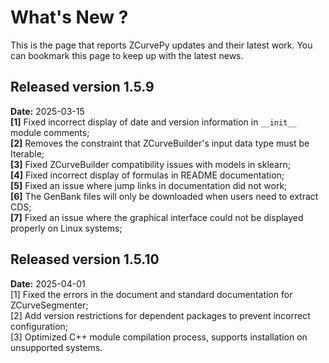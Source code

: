 # What's New ?
This is the page that reports ZCurvePy updates and their latest work. You can bookmark this page to keep up with the latest news.
## Released version 1.5.9
**Date:** 2025-03-15  
**[1]** Fixed incorrect display of date and version information in `__init__` module comments;  
**[2]** Removes the constraint that ZCurveBuilder's input data type must be Iterable;  
**[3]** Fixed ZCurveBuilder compatibility issues with models in sklearn;  
**[4]** Fixed incorrect display of formulas in README documentation;  
**[5]** Fixed an issue where jump links in documentation did not work;  
**[6]** The GenBank files will only be downloaded when users need to extract CDS;  
**[7]** Fixed an issue where the graphical interface could not be displayed properly on Linux systems;  
## Released version 1.5.10
**Date:** 2025-04-01  
[1] Fixed the errors in the document and standard documentation for ZCurveSegmenter;  
[2] Add version restrictions for dependent packages to prevent incorrect configuration;  
[3] Optimized C++ module compilation process, supports installation on unsupported systems.